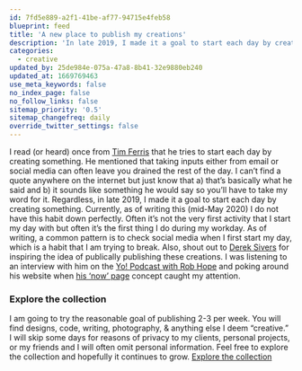 ```yaml
---
id: 7fd5e889-a2f1-41be-af77-94715e4feb58
blueprint: feed
title: 'A new place to publish my creations'
description: 'In late 2019, I made it a goal to start each day by creating something. Currently, as of writing this (mid-May 2020) I do not have this habit down perfectly. Often it’s not the very first activity that I start my day with but often it’s the first thing I do during my workday.'
categories:
  - creative
updated_by: 25de984e-075a-47a8-8b41-32e9880eb240
updated_at: 1669769463
use_meta_keywords: false
no_index_page: false
no_follow_links: false
sitemap_priority: '0.5'
sitemap_changefreq: daily
override_twitter_settings: false
---
```

I read (or heard) once from [Tim Ferris](https://tim.blog/) that he tries to start each day by creating something. He mentioned that taking inputs either from email or social media can often leave you drained the rest of the day. I can’t find a quote anywhere on the internet but just know that a) that’s basically what he said and b) it sounds like something he would say so you’ll have to take my word for it. Regardless, in late 2019, I made it a goal to start each day by creating something. Currently, as of writing this (mid-May 2020) I do not have this habit down perfectly. Often it’s not the very first activity that I start my day with but often it’s the first thing I do during my workday. As of writing, a common pattern is to check social media when I first start my day, which is a habit that I am trying to break. Also, shout out to [Derek Sivers](https://sivers.org/) for inspiring the idea of publically publishing these creations. I was listening to an interview with him on the [Yo! Podcast with Rob Hope](https://robhope.com/yo-sivers) and poking around his website when [his ‘now’ page](https://sivers.org/now) concept caught my attention.

### Explore the collection
I am going to try the reasonable goal of publishing 2-3 per week. You will find designs, code, writing, photography, & anything else I deem “creative.” I will skip some days for reasons of privacy to my clients, personal projects, or my friends and I will often omit personal information. Feel free to explore the collection and hopefully it continues to grow.
[Explore the collection](/categories/creative)
